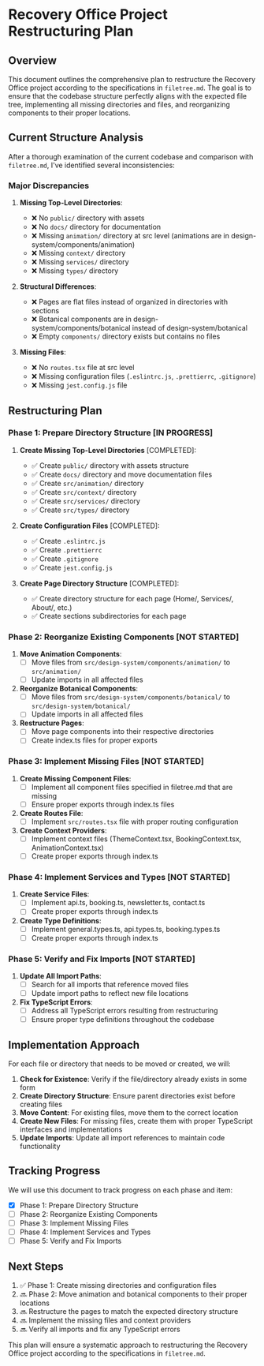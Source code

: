 # Recovery Office Project Restructuring Plan

## Overview

This document outlines the comprehensive plan to restructure the Recovery Office project according to the specifications in `filetree.md`. The goal is to ensure that the codebase structure perfectly aligns with the expected file tree, implementing all missing directories and files, and reorganizing components to their proper locations.

## Current Structure Analysis

After a thorough examination of the current codebase and comparison with `filetree.md`, I've identified several inconsistencies:

### Major Discrepancies

1. **Missing Top-Level Directories**:
   - ❌ No `public/` directory with assets
   - ❌ No `docs/` directory for documentation
   - ❌ Missing `animation/` directory at src level (animations are in design-system/components/animation)
   - ❌ Missing `context/` directory
   - ❌ Missing `services/` directory
   - ❌ Missing `types/` directory

2. **Structural Differences**:
   - ❌ Pages are flat files instead of organized in directories with sections
   - ❌ Botanical components are in design-system/components/botanical instead of design-system/botanical
   - ❌ Empty `components/` directory exists but contains no files

3. **Missing Files**:
   - ❌ No `routes.tsx` file at src level
   - ❌ Missing configuration files (`.eslintrc.js`, `.prettierrc`, `.gitignore`)
   - ❌ Missing `jest.config.js` file

## Restructuring Plan

### Phase 1: Prepare Directory Structure [IN PROGRESS]

1. **Create Missing Top-Level Directories** [COMPLETED]:
   - ✅ Create `public/` directory with assets structure
   - ✅ Create `docs/` directory and move documentation files
   - ✅ Create `src/animation/` directory
   - ✅ Create `src/context/` directory
   - ✅ Create `src/services/` directory
   - ✅ Create `src/types/` directory

2. **Create Configuration Files** [COMPLETED]:
   - ✅ Create `.eslintrc.js`
   - ✅ Create `.prettierrc`
   - ✅ Create `.gitignore`
   - ✅ Create `jest.config.js`

3. **Create Page Directory Structure** [COMPLETED]:
   - ✅ Create directory structure for each page (Home/, Services/, About/, etc.)
   - ✅ Create sections subdirectories for each page

### Phase 2: Reorganize Existing Components [NOT STARTED]

1. **Move Animation Components**:
   - [ ] Move files from `src/design-system/components/animation/` to `src/animation/`
   - [ ] Update imports in all affected files

2. **Reorganize Botanical Components**:
   - [ ] Move files from `src/design-system/components/botanical/` to `src/design-system/botanical/`
   - [ ] Update imports in all affected files

3. **Restructure Pages**:
   - [ ] Move page components into their respective directories
   - [ ] Create index.ts files for proper exports

### Phase 3: Implement Missing Files [NOT STARTED]

1. **Create Missing Component Files**:
   - [ ] Implement all component files specified in filetree.md that are missing
   - [ ] Ensure proper exports through index.ts files

2. **Create Routes File**:
   - [ ] Implement `src/routes.tsx` file with proper routing configuration

3. **Create Context Providers**:
   - [ ] Implement context files (ThemeContext.tsx, BookingContext.tsx, AnimationContext.tsx)
   - [ ] Create proper exports through index.ts

### Phase 4: Implement Services and Types [NOT STARTED]

1. **Create Service Files**:
   - [ ] Implement api.ts, booking.ts, newsletter.ts, contact.ts
   - [ ] Create proper exports through index.ts

2. **Create Type Definitions**:
   - [ ] Implement general.types.ts, api.types.ts, booking.types.ts
   - [ ] Create proper exports through index.ts

### Phase 5: Verify and Fix Imports [NOT STARTED]

1. **Update All Import Paths**:
   - [ ] Search for all imports that reference moved files
   - [ ] Update import paths to reflect new file locations

2. **Fix TypeScript Errors**:
   - [ ] Address all TypeScript errors resulting from restructuring
   - [ ] Ensure proper type definitions throughout the codebase

## Implementation Approach

For each file or directory that needs to be moved or created, we will:

1. **Check for Existence**: Verify if the file/directory already exists in some form
2. **Create Directory Structure**: Ensure parent directories exist before creating files
3. **Move Content**: For existing files, move them to the correct location
4. **Create New Files**: For missing files, create them with proper TypeScript interfaces and implementations
5. **Update Imports**: Update all import references to maintain code functionality

## Tracking Progress

We will use this document to track progress on each phase and item:

- [x] Phase 1: Prepare Directory Structure
- [ ] Phase 2: Reorganize Existing Components
- [ ] Phase 3: Implement Missing Files
- [ ] Phase 4: Implement Services and Types
- [ ] Phase 5: Verify and Fix Imports

## Next Steps

1. ✅ Phase 1: Create missing directories and configuration files
2. 🔜 Phase 2: Move animation and botanical components to their proper locations
3. 🔜 Restructure the pages to match the expected directory structure
4. 🔜 Implement the missing files and context providers
5. 🔜 Verify all imports and fix any TypeScript errors

This plan will ensure a systematic approach to restructuring the Recovery Office project according to the specifications in `filetree.md`. 